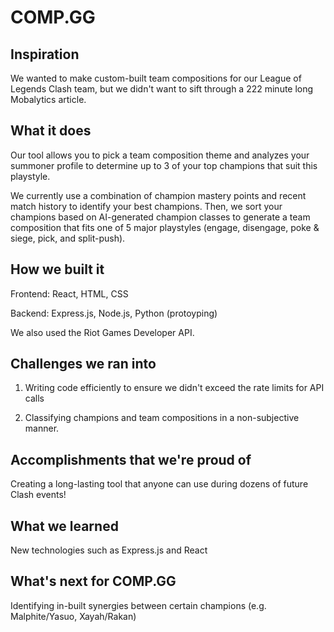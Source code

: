 # COMP.GG

## Inspiration
We wanted to make custom-built team compositions for our League of Legends Clash team, but we didn't want to sift through a 222 minute long Mobalytics article.

## What it does
Our tool allows you to pick a team composition theme and analyzes your summoner profile to determine up to 3 of your top champions that suit this playstyle.

We currently use a combination of champion mastery points and recent match history to identify your best champions. Then, we sort your champions based on AI-generated champion classes to generate a team composition that fits one of 5 major playstyles (engage, disengage, poke & siege, pick, and split-push).

## How we built it

Frontend: React, HTML, CSS

Backend: Express.js, Node.js, Python (protoyping)

We also used the Riot Games Developer API.

## Challenges we ran into

1. Writing code efficiently to ensure we didn't exceed the rate limits for API calls

2. Classifying champions and team compositions in a non-subjective manner.

## Accomplishments that we're proud of
Creating a long-lasting tool that anyone can use during dozens of future Clash events!

## What we learned
New technologies such as Express.js and React

## What's next for COMP.GG
Identifying in-built synergies between certain champions (e.g. Malphite/Yasuo, Xayah/Rakan)
